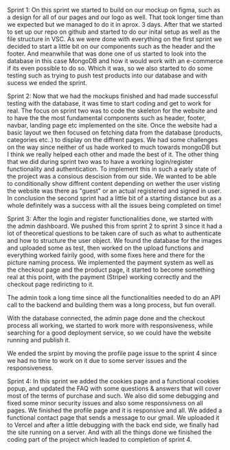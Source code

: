 <!-- LOG  -->

Sprint 1:
On this sprint we started to build on our mockup on figma, such as a design for all of our pages and our logo as well.
That took longer time than we expected but we managed to do it in aprox. 3 days.
After that we started to set up our repo on github and started to do our inital setup as well as the file structure in VSC.
As we were done with everything on the first sprint we decided to start a little bit on our components such as the header and the footer. And meanwhile that was done one of us started to look into the database in this case MongoDB and how it would work with an e-commerce if its even possible to do so. Which it was, so we also started to do some testing such as trying to push test products into our database and with sucess we ended the sprint.

Sprint 2:
Now that we had the mockups finished and had made successful testing with the database, it was time to start coding and get to work for real. The focus on sprint two was to code the skeleton for the website and to have the the most fundamental components such as header, footer, navbar, landing page etc implemented on the site. Once the website had a basic layout we then focused on fetching data from the database (products, categories etc..) to display on the diffrent pages. We had some challenges on the way since neither of us hade worked to much towards  mongoDB but I think we really helped each other and made the best of it. The other thing that we did during sprint two was to have a working login/register functionality and authentication. To implement this in such a early state of the project was a consious descision from our side. We wanted to be able to conditionally show diffrent content depending on wether the user visting the website was there as "guest" or an actual registered and signed in user. In conclusion the second sprint had a little bit of a starting distance but as a whole definitely was a success with all the issues being completed on time!


Sprint 3:
After the login and register functionalities done, we started with the admin dashboard. We pushed this from sprint 2 to sprint 3 since it had a lot of theoretical questions to be taken care of such as what to authenticate and how to structure the user object.
We found the database for the images and uploaded some as test, then worked on the upload functions and everything worked fairily good, with some fixes here and there for the picture naming process.
We implemented the payment system as well as the checkout page and the product page, it started to become something real at this point, with the payment (Stripe) working correctly and the checkout page rediricting to it.

The admin took a long time since all the functionalities needed to do an API call to the backend and building them was a long process, but fun overall.

With the database connected, the admin page done and the checkout process all working, we started to work more with responsiveness, while searching for a good deployment service, so we could have the website running and publish it. 

We ended the srpint by moving the profile page issue to the sprint 4 since we had no time to work on it due to some server issues and the responsiveness. 


Sprint 4:
In this sprint we added the cookies page and a functional cookies popup, and updated the FAQ with some questions & answers that will cover most of the terms of purchase and such.
We also did some debugging and fixed some minor security issues and also some responsivness on all pages.
We finished the profile page and it is responsive and all. 
We added a functional contact page that sends a message to our gmail.
We uploaded it to Vercel and after a little debugging with the back end side, we finally had the site running on a server.
And with all the things done we finished the coding part of the project which leaded to completion of sprint 4.


